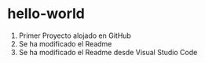 # hello-world
1. Primer Proyecto alojado en GitHub
2. Se ha modificado el Readme
3. Se ha modificado el Readme desde Visual Studio Code


